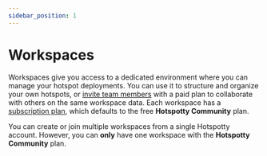```yaml
---
sidebar_position: 1
---
```

# Workspaces

Workspaces give you access to a dedicated environment where you can manage your hotspot deployments. You can use it to structure and organize your own hotspots, or [invite team members](./settings#members) with a paid plan to collaborate with others on the same workspace data. Each workspace has a [subscription plan](/pricing), which defaults to the free **Hotspotty Community** plan.

You can create or join multiple workspaces from a single Hotspotty account. However, you can **only** have one workspace with the **Hotspotty Community** plan.
